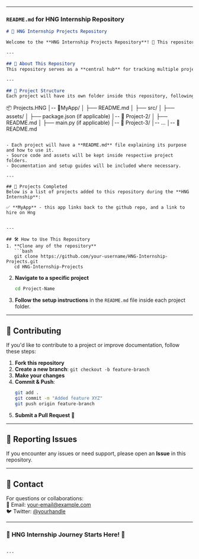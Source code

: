  
---

### **`README.md` for HNG Internship Repository**  

```md
# 🚀 HNG Internship Projects Repository

Welcome to the **HNG Internship Projects Repository**! 🎉 This repository is dedicated to storing and managing all the projects, assignments, and tasks completed during the **HNG Internship**.

---

## 📌 About This Repository
This repository serves as a **central hub** for tracking multiple projects built throughout the **HNG Internship**. Each project will be organized into separate directories with clear documentation and source code.

---

## 📁 Project Structure
Each project will have its own folder inside this repository, following a structured format:

```
📦 Projects.HNG
│-- 📂MyApp/
│   ├── README.md
│   ├── src/
│   ├── assets/
│   ├── package.json (if applicable)
│-- 📂 Project-2/
│   ├── README.md
│   ├── main.py (if applicable)
│-- 📂 Project-3/
│-- ...
│-- 📜 README.md
```

- Each project will have a **README.md** file explaining its purpose and how to use it.  
- Source code and assets will be kept inside respective project folders.  
- Documentation and setup guides will be included where necessary.  

---

## 📌 Projects Completed
Below is a list of projects added to this repository during the **HNG Internship**:

✅ **MyApp** - this app links back to the github repo, and a link to hire on Hng  


---

## 🛠 How to Use This Repository
1. **Clone any of the repository**  
   ```bash
   git clone https://github.com/your-username/HNG-Internship-Projects.git
   cd HNG-Internship-Projects
   ```

2. **Navigate to a specific project**  
   ```bash
   cd Project-Name
   ```

3. **Follow the setup instructions** in the `README.md` file inside each project folder.

---

## 🤝 Contributing
If you'd like to contribute to a project or improve documentation, follow these steps:  
1. **Fork this repository**  
2. **Create a new branch**: `git checkout -b feature-branch`  
3. **Make your changes**  
4. **Commit & Push**:  
   ```bash
   git add .
   git commit -m "Added feature XYZ"
   git push origin feature-branch
   ```
5. **Submit a Pull Request** 🎉

---

## 🐛 Reporting Issues
If you encounter any issues or need support, please open an **Issue** in this repository.

---

## 📩 Contact
For questions or collaborations:  
📧 Email: your-email@example.com  
🐦 Twitter: [@yourhandle](https://twitter.com/yourhandle)  

---

### 🎯 **HNG Internship Journey Starts Here! 🚀**
```

---
 
 
